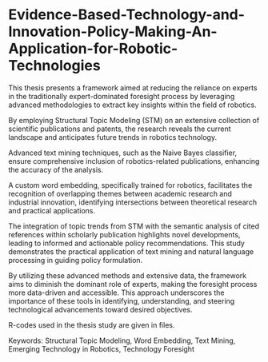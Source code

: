 # Evidence-Based-Technology-and-Innovation-Policy-Making-An-Application-for-Robotic-Technologies
This thesis presents a framework aimed at reducing the reliance on experts in the traditionally expert-dominated foresight process by leveraging advanced methodologies to extract key insights within the field of robotics. 

By employing Structural Topic Modeling (STM) on an extensive collection of scientific publications and patents, the research reveals the current landscape and anticipates future trends in robotics technology.

Advanced text mining techniques, such as the Naive Bayes classifier, ensure comprehensive inclusion of robotics-related publications, enhancing the accuracy of the analysis.

A custom word embedding, specifically trained for robotics, facilitates the recognition of overlapping themes between academic research and industrial innovation, identifying intersections between theoretical research and practical applications.

The integration of topic trends from STM with the semantic analysis of cited references within scholarly publication highlights novel developments, leading to informed and actionable policy recommendations. This study demonstrates the practical application of text mining and natural language processing in guiding policy formulation.

By utilizing these advanced methods and extensive data, the framework aims to diminish the dominant role of experts, making the foresight process more data-driven and accessible. This approach underscores the importance of these tools in identifying, understanding, and steering technological advancements toward desired objectives.

R-codes used in the thesis study are given in files.

Keywords: Structural Topic Modeling, Word Embedding, Text Mining, Emerging Technology in Robotics, Technology Foresight
